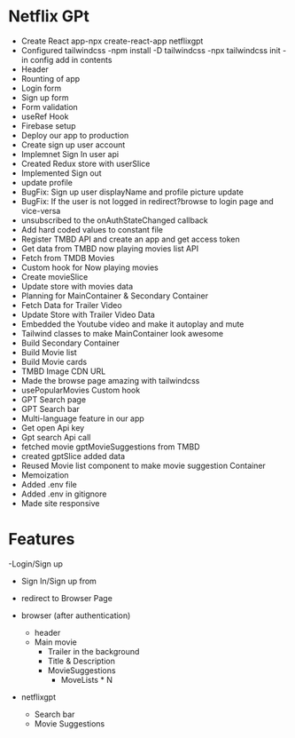 # Netflix GPt

- Create React app-npx create-react-app netflixgpt
- Configured tailwindcss
  -npm install -D tailwindcss
  -npx tailwindcss init
  -in config add in contents
- Header
- Rounting of app
- Login form
- Sign up form
- Form validation
- useRef Hook
- Firebase setup
- Deploy our app to production
- Create sign up user account
- Implemnet Sign In user api
- Created Redux store with userSlice
- Implemented Sign out
- update profile
- BugFix: Sign up user displayName and profile picture update
- BugFix: If the user is not logged in redirect?browse to login page and vice-versa
- unsubscribed to the onAuthStateChanged callback
- Add hard coded values to constant file
- Register TMBD API and create an app and get access token
- Get data from TMBD now playing movies list API
- Fetch from TMDB Movies
- Custom hook for Now playing movies
- Create movieSlice
- Update store with movies data
- Planning for MainContainer & Secondary Container
- Fetch Data for Trailer Video
- Update Store with Trailer Video Data
- Embedded the Youtube video and make it autoplay and mute
- Tailwind classes to make MainContainer look awesome
- Build Secondary Container
- Build Movie list
- Build Movie cards
- TMBD Image CDN URL
- Made the browse page amazing with tailwindcss
- usePopularMovies Custom hook
- GPT Search page
- GPT Search bar
- Multi-language feature in our app
- Get open Api key
- Gpt search Api call
- fetched movie gptMovieSuggestions from TMBD
- created gptSlice added data
- Reused Movie list component to make movie suggestion Container
- Memoization
- Added .env file
- Added .env in gitignore
- Made site responsive

# Features

-Login/Sign up

- Sign In/Sign up from
- redirect to Browser Page

- browser (after authentication)
  - header
  - Main movie
    - Trailer in the background
    - Title & Description
    - MovieSuggestions
      - MoveLists \* N
- netflixgpt
  - Search bar
  - Movie Suggestions
